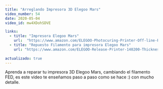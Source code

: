 ```yaml
---
title: "Arreglando Impresora 3D Elegoo Mars"
video_number: 54
date: 2020-05-04
video_id: mw4XDohSDVE

links:
  - title: "Impresora Elegoo Mars"
    url:  "https://www.amazon.com/ELEGOO-Photocuring-Printer-Off-line-Printing/dp/B07K2ZHMRF"
  - title: "Repuesto Filamento para impresora Elegoo Mars"
    url: "https://www.amazon.com/ELEGOO-Release-Printer-140200-Thickness/dp/B07Z9C9T42"
 
actualizado: true
---
```


Aprenda a reparar tu impresora 3D Elegoo Mars, cambiando el filamento FED, es este video te enseñamos paso a paso como se hace :) con mucho detalle.
